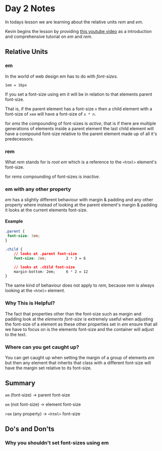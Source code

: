 # Day 2 Notes

In todays lesson we are learning about the relative units _rem_ and _em_.

Kevin begins the lesson by providing [this youtube video](https://www.youtube.com/watch?v=_-aDOAMmDHI) as a introduction and comprehensive tutorial on _em_ and _rem_.

## Relative Units

### em

In the world of web design em has to do with *font-sizes*.

`1em = 16px`

If you set a font-size using em it will be in relation to that elements parent font-size.

That is, if the parent element has a font-size `n` then a child element with a font-size of `xem` will have a font-size of `x * n`.

for _ems_ the compounding of font-sizes is *active*, that is if there are multiple generations of elements inside a parent element the last child element will have a compound font-size relative to the parent element made up of all it's predecessors.

### rem

What _rem_ stands for is _root em_ which is a reference to the `<html>` element's font-size.

for _rems_ compounding of font-sizes is _inactive_.

### em with any other property

_em_ has a slightly different behaviour with margin & padding and any other property where instead of looking at the parent element's margin & padding it looks at the current elements font-size.

#### Example

```css
.parent {
 font-size: 3em;
}

.child {
    // looks at .parent font-size
    font-size: 2em;         2 * 3 = 6

    // looks at .child font-size
    margin-bottom: 2em;     6 * 2 = 12
}
```

The same kind of behaviour does not apply to _rem_, because _rem_ is always looking at the `<html>` element.

### Why This is Helpful?

The fact that properties other than the font-size such as margin and padding look at the *elements font-size* is extremely useful when adjusting the font-size of a element as these other properties set in _em_ ensure that all we have to focus on is the elements font-size and the container will adjust to the text.

### Where can you get caught up?

You can get caught up when setting the margin of a group of elements _em_ but then any element that inherits that class with a different font-size will have the margin set relative to its font-size.

## Summary

`em` (font-size) -> parent font-size

`em` (not font-size) -> element font-size

`rem` (any property) -> `<html>` font-size



## Do's and Don'ts

### Why you shouldn't set font-sizes using em

